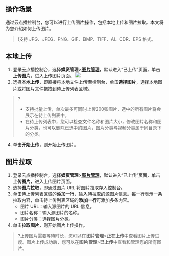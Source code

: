 ## 操作场景

通过云点播控制台，您可以进行上传图片操作，包括本地上传和图片拉取。本文将为您介绍如何上传图片。
>!支持 JPG、JPEG、PNG、GIF、BMP、TIFF、AI、CDR、EPS 格式。


## 本地上传


1. 登录云点播控制台，选择**媒资管理**>[**图片管理**](https://console.cloud.tencent.com/vod/pics)，默认进入“已上传”页面，单击**上传图片**，进入上传图片页面。
![](https://main.qcloudimg.com/raw/58c13796cc8f2e5b9835b18d1546438b.png)
2. 选择**本地上传**，即直接将本地文件上传至控制台，单击**选择图片**，选择本地图片或将图片文件拖拽到待上传列表区域。
>?
>- 支持批量上传，单次最多可同时上传200张图片，选中的所有图片将会展示在待上传列表中。
>- 在待上传列表中，您可以检查文件名称和图片大小，修改图片名称和图片分类，也可以删除已选中的图片，图片分类与视频分类属于同目录下的分类。
4. 单击**开始上传**，则开始上传图片。
	
## 图片拉取


1. 登录云点播控制台，选择**媒资管理**>[**图片管理**](https://console.cloud.tencent.com/vod/pics)，默认进入“已上传”页面，单击**上传图片**，进入上传图片页面。
2. 选择**图片拉取**，即通过图片 URL 将图片拉取存入控制台。
3. 单击待上传列表区域的**添加一行**，输入待拉取的源图片信息。每一行表示一条拉取内容，单击待上传列表区域的**添加一行**可添加多条内容。
	- 图片 URL：输入源图片的 URL 信息。
	- 图片名称：输入源图片的名称。
	- 图片分类：选择图片分类。
4. 单击**拉取图片**，则开始图片上传操作。

>?上传图片需要等待时长，您可以在**图片管理**>**正在上传**中查看图片上传进度。图片上传成功后，您可以在**图片管理**>**已上传**中查看和管理您的所有图片。


